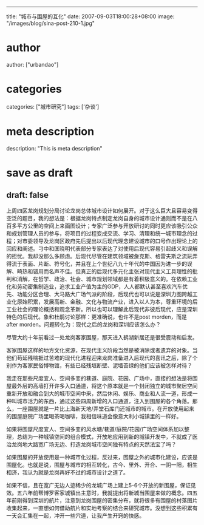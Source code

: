 
---
title: "城市与围屋的互化"
date: 2007-09-03T18:00:28+08:00
image: "/images/blog/sina-post-210-1.jpg"
# author
author: ["urbandao"]
# categories
categories: ["城市研究"]
tags: ['杂谈']
# meta description
description: "This is meta description"
# save as draft
draft: false
---

上周四区龙岗规划分局讨论龙岗总体城市设计如何展开。对于这么巨大且容易变得空泛的题目，我的想法是：根据龙岗特点制定龙岗自身的城市设计通则而不是在八百多平方公里的空间上来画图设计；专家广泛参与开放研讨的同时更应该吸引公众和规划管理人员的参与，将项目的过程变成交流、学习、清理和统一城市理念的过程；对市委领导及龙岗区政府先后提出以后现代理念建设城市的口号作出理论上的回应和阐述。刁中和匡晓明代表部分专家表达了对使用后现代容易引起歧义和误解的担忧。我却没那么多顾虑。后现代尽管在建筑领域被詹克斯、格雷夫斯之流玩弄得流于表面、片断、符号化，并且在上个世纪八九十年代的中国因为进一步的误解、畸热和错用而名声不佳。但真正的后现代多元化主张对现代主义工具理性的批判和消解，在哲学、政治、社会、城市规划领域都是有着积极意义的。在依赖工业化和劳动密集制造业，追求工业产值为主的GDP，人人都默认甚至喜欢汽车优先、功能分区合理、大马路大广场气派的阶段，后现代也可以说是深圳力图跨越工业化原始积累，发展高新、金融、文化与物流产业，进入以人为本，尊重环境的后工业社会的理论概括和观念革新。所以也可以理解此后现代非彼后现代，应是深圳特色的后现代。象和杜鹃讨论那样：更准确说，也许不是post morden，而是after morden。问题转化为：现代之后的龙岗和深圳应该怎么办？

尽管大约十年前看过一处龙岗客家围屋，那天进入鹤湖新居还是很受震动和启发。

客家围屋这样的地方文化资源，在现代主义阶段当然是被消除或者遗弃的对象。当他们苟延残喘捱过苦难的现代化进程迎来龙岗准备进入后现代的喜讯之后，除了个别作为客家民俗博物馆，有些已经残垣断壁、泥墙苔绿的他们应该被怎样对待？

我走在那些尺度宜人、空间多变的巷道、庭院、花园、广场中，直接的想法是将围屋最外层的高墙打开许多入口通道，将这个原本就是一个封闭独立的城市聚居空间重新开放和融合到大的城市空间中来，然后休闲、娱乐、商业和人流一道，形成一种叫城市活力的东西，通过这些四周新增的入口通道，注入到围屋的各个角落。那么，一座围屋就是一片比上海新天地/弄堂石库门还城市的城市。在开放使用起来的围屋庭院广场里喝茶喝咖啡，我相信味道会像意大利小城镇里的一样好。

如果将围屋尺度宜人、空间多变的风水塘/巷道/庭院/花园/广场空间体系加以整理，总结为一种城镇空间的组合模式，开放地应用到新的城镇开发中，不就成了医治龙岗地大路宽广场无边、打造龙岗城市空间独有特点的天然法宝了吗？

如果围屋的开放使用是一种城市化过程，反过来，围屋之外的城市化建设，应该是围屋化。也就是说，围屋与城市的相互转化，古今、里外、开合、一阴一阳，相生相济，我认为就是龙岗再好不过的城市设计之道了。

如果不信，且在宽广无边人迹稀少的龙城广场上建上5-6个开放的新围屋，保证见效。五六年前帮博罗客家城镇出主意时，我就提出将新城当围屋来做的概念。四五年前刚得到深圳的航片，注意到龙岗围屋的密集分布，就将很多有围屋的村落图片收集起来，一直想如何借助航片和实地考察的结合来研究城市。没想到这些积累有一天会汇集在一起，冲开一些穴道，让我产生开窍的快感。
